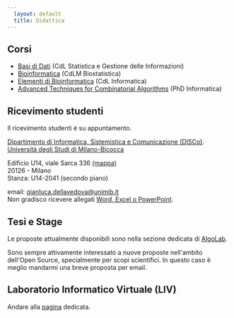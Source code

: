 ```yaml
---
  layout: default
  title: Didattica
---
```


## Corsi

*  [Basi di Dati](http://elearning.unimib.it/course/view.php?id=8288) (CdL Statistica e
   Gestione delle Informazioni)
*  [Bioinformatica](http://elearning.unimib.it/course/view.php?id=7673) (CdLM Biostatistica)
*  [Elementi di
   Bioinformatica](http://elearning.unimib.it/course/view.php?id=7463) (CdL Informatica)
*  [Advanced Techniques for Combinatorial Algorithms](http://algolab.eu/2016/02/05/advanced-techniques-for-combinatorial-algorithms/)
   (PhD Informatica)

## Ricevimento studenti

Il ricevimento studenti è su appuntamento.


[Dipartimento di Informatica, Sistemistica
e Comunicazione (DISCo)](http://www.disco.unimib.it).  
[Università degli Studi di Milano-Bicocca](http://www.unimib.it)  

Edificio U14, viale Sarca 336
[(mappa)](https://www.openstreetmap.org/note/236583)  
20126 - Milano  
Stanza: U14-2041 (secondo piano)


email:
[gianluca.dellavedova@unimib.it](mailto://gianluca.dellavedova@unimib.it)  
Non gradisco ricevere allegati [Word, Excel o PowerPoint](http://www.fsf.org/philosophy/no-word-attachments.html).

## Tesi e Stage

Le proposte attualmente disponibili sono nella sezione dedicata di
[AlgoLab](http://algolab.eu/category/stage/).

Sono sempre attivamente interessato a nuove proposte nell'ambito
dell'Open Source, specialmente per scopi scientifici. In questo caso è
meglio mandarmi una breve proposta per email.


## Laboratorio Informatico Virtuale (LIV)

Andare alla [pagina](/liv) dedicata.
